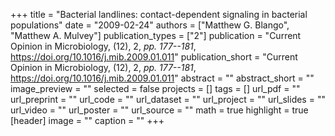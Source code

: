 +++
title = "Bacterial landlines: contact-dependent signaling in bacterial populations"
date = "2009-02-24"
authors = ["Matthew G. Blango", "Matthew A. Mulvey"]
publication_types = ["2"]
publication = "Current Opinion in Microbiology, (12), 2, _pp. 177--181_, https://doi.org/10.1016/j.mib.2009.01.011"
publication_short = "Current Opinion in Microbiology, (12), 2, _pp. 177--181_, https://doi.org/10.1016/j.mib.2009.01.011"
abstract = ""
abstract_short = ""
image_preview = ""
selected = false
projects = []
tags = []
url_pdf = ""
url_preprint = ""
url_code = ""
url_dataset = ""
url_project = ""
url_slides = ""
url_video = ""
url_poster = ""
url_source = ""
math = true
highlight = true
[header]
image = ""
caption = ""
+++
